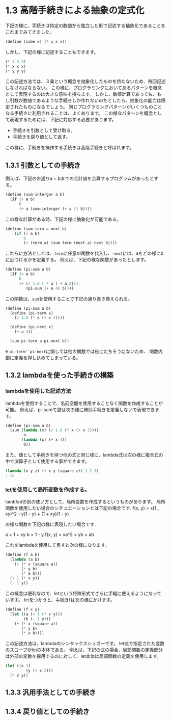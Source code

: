 # 1.3 高階手続きによる抽象の定式化
下記の様に、手続きは特定の数値から独立した形で記述する抽象化であることをこれまでみてきました。
```lisp
(define (cube x) (* x x x))
```
しかし、下記の様に記述することもできます。
```lisp
(* 3 3 3)
(* x x x)
(* y y y)
```
この記述方法では、３乗という概念を抽象化したものを持たないため、毎回記述しなければならない。
この様に、プログラミングにおいてあるパターンを概念として表現するのは大きな意味を持ちます。
しかし、数値計算であっても、もし引数が数値であるような手続きしか作れないのだとしたら、抽象化の能力は限定されたものになるでしょう。
同じプログラミングパターンがいくつものことなる手続きに利用されることは、よくあります。
この様なパターンを概念として表現するためには、下記に対応する必要があります。
* 手続きを引数として受け取る。
* 手続きを戻り値として返す。

この様に、手続きを操作する手続きは高階手続きと呼ばれます。

## 1.3.1 引数としての手続き
例えば、下記のお通りa ~ bまでの合計値を合算するプログラムがあったとする。
```lisp
(define (sum-interger a b)
  (if (> a b)
      0
      (+ a (sum-interger (+ a 1) b))))
```
この様な計算がある時、下記の様に抽象化が可能である。
```lisp
(define (sum term a next b)
    (if (> a b)
        0
        (+ (term a) (sum term (next a) next b))))
```
これらに方法としては、`term`に任意の関数を代入し、
`next`には、aをどの様にbに近づけるかを定義する。
例えば、下記の様な関数があったとします。

```lisp
(define (pi-sum a b)
  (if (> a b)
      0
      (+ (/ 1.0 ( * a ( + a 2)))
         (pi-sum (+ a 4) b))))
```
この関数は、`sum`を使用することで下記の通り書き換えられる。
```lisp
(define (pi-sum a b)
  (define (pi-term x)
    (/ 1.0 (* x (+ x 2))))

  (define (pi-next x)
    (+ a 4))

  (sum pi-term a pi-next b))
```
※ `pi-term``pi-next`に関しては他の関数では役にたちそうにないため、
  関数内部に定義を押し込めてしまっている。
## 1.3.2 lambdaを使った手続きの構築
### lambdaを使用した記述方法
lambdaを使用することで、名前空間を使用することなく関数を作成することが可能。
例えば、pi-sumて鼓は次の様に補助手続きを定義しないで表現できます。
```lisp
(define (pi-sum a b)
  (sum (lambda (x) (/ 1.0 (* x (+ x 2))))
        a
       (lambda (x) (+ x 4))
        b))
```
また、値として手続きを持つ他の式と同じ様に、lambda式は次の様に複合式の中で演算子として使用する事ができます。
```lisp
(lambda (x y z) (+ x y (square z)) 1 2 3)
; 12
```
### letを使用して局所変数を作成する。
lambfadの別の使い方として、局所変数を作成するというものがあります。
局所関数を使用したい場合のシチュエーションとは下記の場合です.
f(x, y) = x(1 _ xy)^2 - y(1 - y) + (1 + xy)(1 - y)

の様な関数を下記の様に表現したい場合です.

a = 1 + xy
b = 1 - y
f(x, y) = xa^2 + yb + ab

これをlambdaを使用して表すと次の様になります。

```lisp
(define (f a b)
  (lambda (a b) 
    (+ (* x (square a))
       (* y b)
       (* a b)))
  (+ 1 (* x y))
  (- 1 y))
``` 
この概念は便利なので、letという特殊形式でさらに手軽に使えるようになっています。
letをつかうと、手続きfは次の様にかけます。
```lisp
(define (f x y)
  (let ((a (+ 1 (* x y)))
        (b (- 1 y)))
    (+ (* x (square a))
       (* y b)
       (* a b))))
```
この記述方法は、lambdaのシンタックスシュガーです。
let式で指定された変数のスコープがletの本体である。
例えば、下記の式の場合、局部関数の定義部分は外部の変数を採用するのに対して、let本体は局部関数の定義を使用します。
```lisp
(let ((x 3)
         (y (+ x 2)))
  (* x y))
```
## 1.3.3 汎用手法としての手続き

## 1.3.4 戻り値としての手続き

